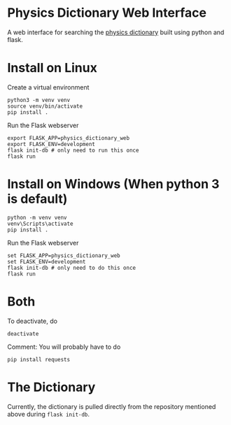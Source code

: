 # Physics Dictionary Web Interface

A web interface for searching the [physics dictionary](https://github.com/Cas1997/Physics-dictionary/) built using python and flask.

# Install on Linux

Create a virtual environment

    python3 -m venv venv
    source venv/bin/activate
    pip install .

Run the Flask webserver

    export FLASK_APP=physics_dictionary_web
    export FLASK_ENV=development
    flask init-db # only need to run this once
    flask run

# Install on Windows (When python 3 is default)

    python -m venv venv
    venv\Scripts\activate
    pip install .
    
Run the Flask webserver

    set FLASK_APP=physics_dictionary_web
    set FLASK_ENV=development
    flask init-db # only need to do this once
    flask run

# Both

To deactivate, do
    
    deactivate

Comment: You will probably have to do 
    
    pip install requests

# The Dictionary

Currently, the dictionary is pulled directly from the repository mentioned above during `flask init-db`.
